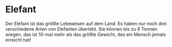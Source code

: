 # Elefant

Der Elefant ist das größte Lebewesen auf dem Land. Es haben nur noch drei
verschiedene Arten von Elefanten überlebt. Sie können bis zu 8 Tonnen wiegen,
das ist 10-mal mehr als das größte Gewicht, das ein Mensch jemals erreicht hat!
